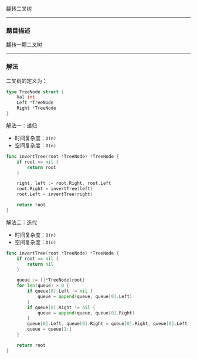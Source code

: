 翻转二叉树

----

### 题目描述

翻转一颗二叉树

----

### 解法

二叉树的定义为：

```go
type TreeNode struct {
    Val int
    Left *TreeNode
    Right *TreeNode
}
```



解法一：递归

- 时间复杂度：`O(n)`
- 空间复杂度：`O(n)`

```go
func invertTree(root *TreeNode) *TreeNode {
    if root == nil {
        return root
    }

    right, left := root.Right, root.Left
    root.Right = invertTree(left)
    root.Left = invertTree(right)

    return root
}
```



解法二：迭代

- 时间复杂度：`O(n)`
- 空间复杂度：`O(n)`

```go
func invertTree(root *TreeNode) *TreeNode {
    if root == nil {
        return nil
    }

    queue := []*TreeNode{root}
    for len(queue) > 0 {
        if queue[0].Left != nil {
            queue = append(queue, queue[0].Left)
        }
        if queue[0].Right != nil {
            queue = append(queue, queue[0].Right)
        }
        queue[0].Left, queue[0].Right = queue[0].Right, queue[0].Left
        queue = queue[1:]
    }

    return root
}
```

